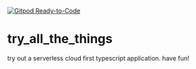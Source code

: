 [![Gitpod Ready-to-Code](https://img.shields.io/badge/Gitpod-Ready--to--Code-blue?logo=gitpod)](https://gitpod.io/#https://github.com/quezlatch/try_all_the_things) 

# try_all_the_things
try out a serverless cloud first typescript application. have fun!
